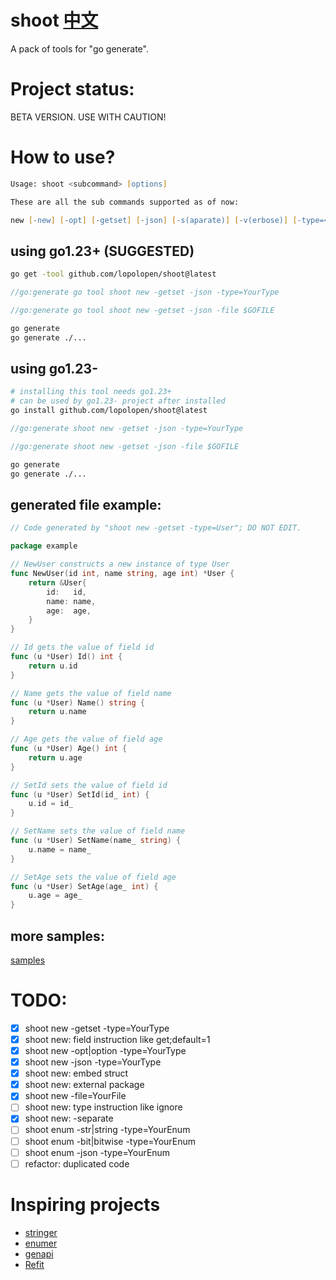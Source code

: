 # shoot        [中文](https://github.com/lopolopen/shoot/blob/main/README.zh-cn.md)
A pack of tools for "go generate".

# Project status:
BETA VERSION. USE WITH CAUTION!

# How to use?

```zsh
Usage: shoot <subcommand> [options]

These are all the sub commands supported as of now:

new [-new] [-opt] [-getset] [-json] [-s(aparate)] [-v(erbose)] [-type=<Type> | -file=<File>] [dir]
```

## using go1.23+ (SUGGESTED)

```zsh
go get -tool github.com/lopolopen/shoot@latest
```

```go
//go:generate go tool shoot new -getset -json -type=YourType

//go:generate go tool shoot new -getset -json -file $GOFILE
```

```zsh
go generate
go generate ./...
```

## using go1.23-

```zsh
# installing this tool needs go1.23+
# can be used by go1.23- project after installed
go install github.com/lopolopen/shoot@latest
```

```go
//go:generate shoot new -getset -json -type=YourType

//go:generate shoot new -getset -json -file $GOFILE
```

```zsh
go generate
go generate ./...
```

## generated file example:
```go
// Code generated by "shoot new -getset -type=User"; DO NOT EDIT.

package example

// NewUser constructs a new instance of type User
func NewUser(id int, name string, age int) *User {
	return &User{
		id:   id,
		name: name,
		age:  age,
	}
}

// Id gets the value of field id
func (u *User) Id() int {
	return u.id
}

// Name gets the value of field name
func (u *User) Name() string {
	return u.name
}

// Age gets the value of field age
func (u *User) Age() int {
	return u.age
}

// SetId sets the value of field id
func (u *User) SetId(id_ int) {
	u.id = id_
}

// SetName sets the value of field name
func (u *User) SetName(name_ string) {
	u.name = name_
}

// SetAge sets the value of field age
func (u *User) SetAge(age_ int) {
	u.age = age_
}
```

## more samples:
[samples](https://github.com/lopolopen/shoot/tree/main/samples)

# TODO:
- [x] shoot new -getset -type=YourType
- [x] shoot new: field instruction like get;default=1
- [x] shoot new -opt|option -type=YourType
- [x] shoot new -json -type=YourType
- [x] shoot new: embed struct
- [x] shoot new: external package
- [x] shoot new -file=YourFile
- [ ] shoot new: type instruction like ignore
- [x] shoot new: -separate
- [ ] shoot enum -str|string -type=YourEnum
- [ ] shoot enum -bit|bitwise -type=YourEnum
- [ ] shoot enum -json -type=YourEnum
- [ ] refactor: duplicated code

# Inspiring projects
* [stringer](https://pkg.go.dev/golang.org/x/tools/cmd/stringer)
* [enumer](https://github.com/dmarkham/enumer)
* [genapi](https://github.com/lexcao/genapi)
* [Refit](https://github.com/reactiveui/refit)